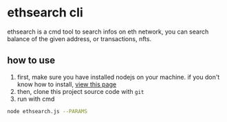 # ethsearch cli
ethsearch is a cmd tool to search infos on eth network, you can search balance of the given address, or transactions, nfts.

## how to use
1. first, make sure you have installed nodejs on your machine. if you don't know how to install, [view this page](https://nodejs.org/en/download/)
2. then, clone this project source code with `git`
3. run with cmd
```bash
node ethsearch.js --PARAMS
```